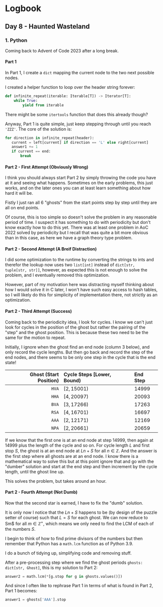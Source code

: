# Logbook

## Day 8 - Haunted Wasteland

### 1. Python

Coming back to Advent of Code 2023 after a long break.

#### Part 1

In Part 1, I create a `dict` mapping the current node to the two next possible nodes.

I created a helper function to loop over the header string forever:

```Python
def infinite_repeat(iterable: Iterable[T]) -> Iterator[T]:
    while True:
        yield from iterable
```

There might be some `itertools` function that does this already though?

Anyway, Part 1 is quite simple, just keep stepping through until you reach `'ZZZ'`. The core of the solution is:

```Python
for direction in infinite_repeat(header):
   current = left[current] if direction == 'L' else right[current]
   answer1 += 1
   if current == end:
       break
```

#### Part 2 - First Attempt (Obviously Wrong)

I think you should always start Part 2 by simply throwing the code you have at it and seeing what happens. Sometimes on the early problems, this just works, and on the later ones you can at least learn something about how hard it will be.

Fistly I just ran all 6 "ghosts" from the start points step by step until they are all on end points.

Of course, this is too simple so doesn't solve the problem in any reasonable period of time. I suspect it has something to do with periodicity but don't know exactly how to do this yet. There was at least one problem in AoC 2022 solved by periodicity but I recall that was quite a bit more obvious than in this case, as here we have a graph theory type problem.

#### Part 2 - Second Attempt (A Breif Distraction)

I did some optimization to the runtime by converting the strings to ints and therefor the lookup now uses two `list[int]`
instead of `dict[str, tuple[str, str]]`, however, as expected this is not enough to solve the problem, and I eventually removed this optimization.

However, part of my motivation here was distracting myself thinking about how I would solve it in C later, I won't have such easy access to hash tables, so I will likely do this for simplicity of implementation there, not strictly as an optimization.

#### Part 2 - Third Attempt (Success)

Coming back to the periodicity idea, I look for cycles. I know we can't just look for cycles in the position of the ghost but rather the pairing of the "step" and the ghost position. This is because these two need to be the same for the motion to repeat.

Initially, I ignore when the ghost find an end node (column 3 below), and only record the cycle lengths. But then go back and record the step of the end nodes, and there seems to be only one step in the cycle that is the end state!

| Ghost (Start Position) | Cycle Steps [Lower, Bound) | End Step |
| ---------------------: | :------------------------- | :------- |
|                  `HVA` | $[2, 15001)$               | 14999    |
|                  `HHA` | $[4, 20097)$               | 20093    |
|                  `BVA` | $[3, 17266)$               | 17263    |
|                  `RSA` | $[4, 16701)$               | 16697    |
|                  `AAA` | $[2, 12171)$               | 12169    |
|                  `NPA` | $[2, 20661)$               | 20659    |

If we know that the first one is at an end node at step $14999$, then again at $14999$ plus the length of the cycle and so on. For cycle length $L$ and first stop $S$, the ghost is at an end node at $Ln+S$ for all $n \in \mathbb{Z}$. And the answer is the first step where all ghosts are at an end node. I know there is a mathematical way to solve this but at this point ignore that and go with the "dumber" solution and start at the end step and then increment by the cycle length, until the ghost line up.

This solves the problem, but takes around an hour.

#### Part 2 - Fourth Attempt (Not Dumb)

Now that the second star is earned, I have to fix the "dumb" solution.

It is only now I notice that the $Ln+S$ happens to be (by design of the puzzle setter of course) such that $L=S$ for each ghost. We can now reduce to Sm$ for all $m \in \mathbb{Z}^+$, which means we only need to find the LCM of each of the numbers $S$.

I begin to think of how to find prime divisors of the numbers but then remember that Python has a `math.lcm` function as of Python 3.9.

I do a bunch of tidying up, simplifying code and removing stuff.

After a pre-processing step where we find the ghost periods `ghosts: dict[str, Ghost]`, this is my solution to Part 2:

```Python
answer2 = math.lcm(*[g.stop for g in ghosts.values()])
```

And since I often like to rephrase Part 1 in terms of what is found in Part 2, Part 1 becomes:

```Python
answer1 = ghosts['AAA'].stop
```
